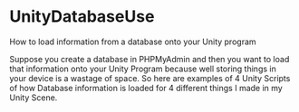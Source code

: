 # UnityDatabaseUse
How to load information from a database onto your Unity program


Suppose you create a database in PHPMyAdmin and then you want to load that information onto your Unity Program because well storing things in your device is a wastage of space. So here are examples of 4 Unity Scripts of how Database information is loaded for 4 different things I made in my Unity Scene.
